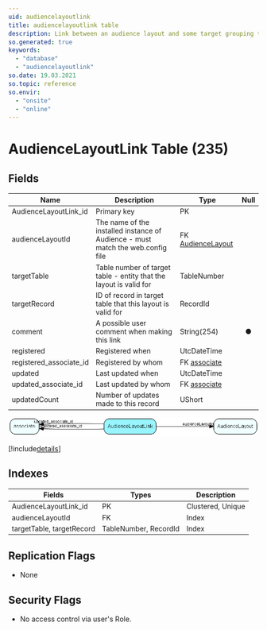 ```yaml
---
uid: audiencelayoutlink
title: audiencelayoutlink table
description: Link between an audience layout and some target grouping table - might be Role or Category
so.generated: true
keywords:
  - "database"
  - "audiencelayoutlink"
so.date: 19.03.2021
so.topic: reference
so.envir:
  - "onsite"
  - "online"
---
```


# AudienceLayoutLink Table (235)

## Fields

| Name | Description | Type | Null |
|------|-------------|------|:----:|
|AudienceLayoutLink\_id|Primary key|PK| |
|audienceLayoutId|The name of the installed instance of Audience - must match the web.config file|FK [AudienceLayout](AudienceLayout.md)| |
|targetTable|Table number of target table - entity that the layout is valid for|TableNumber| |
|targetRecord|ID of record in target table that this layout is valid for|RecordId| |
|comment|A possible user comment when making this link|String(254)|&#x25CF;|
|registered|Registered when|UtcDateTime| |
|registered\_associate\_id|Registered by whom|FK [associate](associate.md)| |
|updated|Last updated when|UtcDateTime| |
|updated\_associate\_id|Last updated by whom|FK [associate](associate.md)| |
|updatedCount|Number of updates made to this record|UShort| |


![AudienceLayoutLink table relationship diagram](media\AudienceLayoutLink.png)

[!include[details](./includes/AudienceLayoutLink.md)]

## Indexes

| Fields | Types | Description |
|--------|-------|-------------|
|AudienceLayoutLink\_id |PK |Clustered, Unique |
|audienceLayoutId |FK |Index |
|targetTable, targetRecord |TableNumber, RecordId |Index |

## Replication Flags

* None

## Security Flags

* No access control via user's Role.

